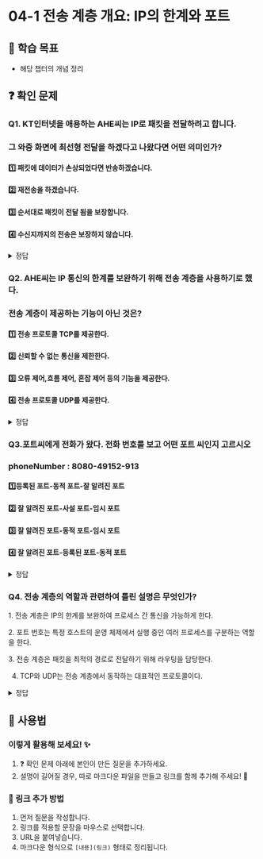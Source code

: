 # 04-1 전송 계층 개요: IP의 한계와 포트

## 📌 학습 목표
- 해당 챕터의 개념 정리

## ❓ 확인 문제
### Q1. KT인터넷을 애용하는 AHE씨는 IP로 패킷을 전달하려고 합니다.
### 그 와중 화면에 최선형 전달을 하겠다고 나왔다면 어떤 의미인가?

#### 1️⃣ 패킷에 데이터가 손상되었다면 반송하겠습니다.

#### 2️⃣ 재전송을 하겠습니다.

#### 3️⃣ 순서대로 패킷이 전달 됨을 보장합니다. 

#### 4️⃣ 수신지까지의 전송은 보장하지 않습니다.

<details>
<summary>정답</summary>

#### 4️⃣ 수신지까지의 전송은 보장하지 않습니다.
- 최선형 전달의 의미는 "최선을 다하겠습니다만 전송 결과에 대해서는 보장하지 않겠습니다."의 의미이다.
- 이는 IP의 특성 중 하나인 신뢰할 수 없는 통신으로 IP프로토콜이 패킷이 수신지까지 제대로 전송되었다는 보장을 하지 않는 특징을 일컫는다.

---

</details>

### Q2. AHE씨는 IP 통신의 한계를 보완하기 위해 전송 계층을 사용하기로 했다.
### 전송 계층이 제공하는 기능이 아닌 것은?

#### 1️⃣ 전송 프로토콜 TCP를 제공한다.

#### 2️⃣ 신뢰할 수 없는 통신을 제한한다. 

#### 3️⃣ 오류 제어,흐름 제어, 혼잡 제어 등의 기능을 제공한다.  

#### 4️⃣ 전송 프로토콜  UDP를 제공한다.

<details>
<summary>정답</summary>

#### 2️⃣ 신뢰할 수 없는 통신을 제한한다. 
- 전송 계층을 사용한다 해서 신뢰할 수 없는 통신을 제한하지는 않는다.

- 왜냐하면 신뢰성 있는 통신만이 정답은 아니기 때문 

- 신뢰 할 수 없는 통신은 비교적 높은 성능을 가지고 있어 이들이 필요할 때가있다.

- 그래서 전송 계층에서 신뢰 할 수 없는 통신을 가능하게 해주는 프로토콜이 UDP이다.
---

</details>

### Q3.포트씨에게 전화가 왔다. 전화 번호를 보고 어떤 포트 씨인지 고르시오
### phoneNumber : 8080-49152-913  

#### 1️⃣등록된 포트-동적 포트-잘 알려진 포트

#### 2️⃣ 잘 알려진 포트-사설 포트-임시 포트

#### 3️⃣ 잘 알려진 포트-동적 포트-임시 포트 

#### 4️⃣ 잘 알려진 포트-등록된 포트-동적 포트

<details>
<summary>정답</summary>

####  1️⃣등록된 포트-동적 포트-잘 알려진 포트 

- 포트란 패킷에 저장된 특정 어플리케이션을 식변 할 수 있는 정보이다.

- 전송 계층에서는 포트 번호를 통해 특정 애플리케이션을 식별한다.

- 0번 부터 1023번까지는 잘알려진 포트롤 범용적으로 사용되는 어플리케이션 프로토콜이 사용하는 포트 번호 이다.  ex-80 HTTP

- 1024번 부터 49151번까지는 등록된 포트 번호로 잘 알려진 포트 번호보다는

덜 범용적이지만 흔히 사용되는 애플리케이션 프로토콜에 할당하기 위해 사용한다.
ex 8080 -HTTP대체, 3306 -mySQL DB

- 49152번부터 65535번 까지는 동적 포트,사설 포트 ,임시 포트라고 부르며

인터넷 할당 번호 관리 기관에 의해 할당된 애플리케이션 프로토콜이 없고 
자유롭게 사용이 가능하다.

---

</details>

### Q4. 전송 계층의 역할과 관련하여 틀린 설명은 무엇인가?

1️. 전송 계층은 IP의 한계를 보완하여 프로세스 간 통신을 가능하게 한다.

2️. 포트 번호는 특정 호스트의 운영 체제에서 실행 중인 여러 프로세스를 구분하는 역할을 한다.

3️. 전송 계층은 패킷을 최적의 경로로 전달하기 위해 라우팅을 담당한다.

4. TCP와 UDP는 전송 계층에서 동작하는 대표적인 프로토콜이다.

<details>
<summary>정답</summary>

- **3. 전송 계층은 패킷을 최적의 경로로 전달하기 위해 라우팅을 담당한다. X**   
  - 라우팅은 네트워크 계층(IP 계층)의 역할이며, 전송 계층은 포트 번호를 이용해 응용 프로그램 간 데이터 전달을 담당합니다.

**[해설]**

- **1️. 전송 계층은 IP의 한계를 보완하여 프로세스 간 통신을 가능하게 한다. O**   
  - 전송 계층은 IP 주소만으로는 식별할 수 없는 프로세스를 구분하기 위해 포트 번호를 사용하여 프로세스 간 통신을 지원합니다.


- **2️. 포트 번호는 특정 호스트의 운영 체제에서 실행 중인 여러 프로세스를 구분하는 역할을 한다. O**   
  - 포트 번호는 같은 IP 주소 내에서 실행되는 여러 프로세스를 구별하는 역할을 합니다.
  

- **4. TCP와 UDP는 전송 계층에서 동작하는 대표적인 프로토콜이다. O** 
  - TCP(전송 제어 프로토콜)와 UDP(사용자 데이터그램 프로토콜)는 전송 계층에서 동작하는 주요 프로토콜입니다.
  
---

</details>  

## 📝 사용법  
### 이렇게 활용해 보세요! ✨  
1. ❓ 확인 문제 아래에 본인이 만든 질문을 추가하세요.  
2. 설명이 길어질 경우, 따로 마크다운 파일을 만들고 링크를 함께 추가해 주세요! 🔗  

### 🔗 링크 추가 방법  
1. 먼저 질문을 작성합니다.  
2. 링크를 적용할 문장을 마우스로 선택합니다.  
3. URL을 붙여넣습니다.  
4. 마크다운 형식으로 `[내용](링크)` 형태로 정리됩니다.  
